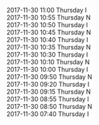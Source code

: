 2017-11-30 11:00 Thursday  I  
2017-11-30 10:55 Thursday  N  
2017-11-30 10:50 Thursday  I  
2017-11-30 10:45 Thursday  N  
2017-11-30 10:40 Thursday  I  
2017-11-30 10:35 Thursday  N  
2017-11-30 10:30 Thursday  I  
2017-11-30 10:10 Thursday  N  
2017-11-30 10:00 Thursday  I  
2017-11-30 09:50 Thursday  N  
2017-11-30 09:20 Thursday  I  
2017-11-30 09:15 Thursday  N  
2017-11-30 08:55 Thursday  I  
2017-11-30 08:50 Thursday  N  
2017-11-30 07:40 Thursday  I  
